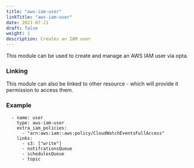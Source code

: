 ```yaml
---
title: "aws-iam-user"
linkTitle: "aws-iam-user"
date: 2021-07-21
draft: false
weight: 1
description: Creates an IAM user
---
```


This module can be used to create and manage an AWS IAM user via opta.

### Linking

This module can also be linked to other resource - which will provide it
permission to access them.

### Example

```
  - name: user
    type: aws-iam-user
    extra_iam_policies:
      - "arn:aws:iam::aws:policy/CloudWatchEventsFullAccess"
    links:
      - s3: ["write"]
      - notifcationsQueue
      - schedulesQueue
      - topic
```